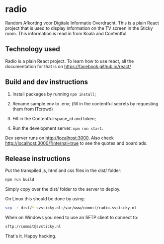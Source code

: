 # radio

Random Afkorting voor Digitale Informatie Overdracht.
This is a plain React project that is used to display information on the TV screen in the Sticky room.
This information is read in from Koala and Contentful.

## Technology used

Radio is a plain React project.
To learn how to use react, all the documentation for that is on <https://facebook.github.io/react/>

## Build and dev instructions

1. Install packages by running `npm install`;

1. Rename sample.env to .env; (fill in the contentful secrets by requesting them from ITcrowd)

1. Fill in the Contentful space_id and token;

1. Run the development server: `npm run start`.

Dev server runs on <http://localhost:3000>.
Also check <http://localhost:3000/?internal=true> to see the quotes and board ads.

## Release instructions

Put the transpiled js, html and css files in the dist/ folder:

```bash
npm run build
```

Simply copy over the dist/ folder to the server to deploy.

On Linux this should be done by using:

```bash
scp -r dist/* svsticky.nl:/var/www/commit/radio.svsticky.nl
```

When on Windows you need to use an SFTP client to connect to:

```bash
sftp://commit@svsticky.nl
```

That's it. Happy hacking.
